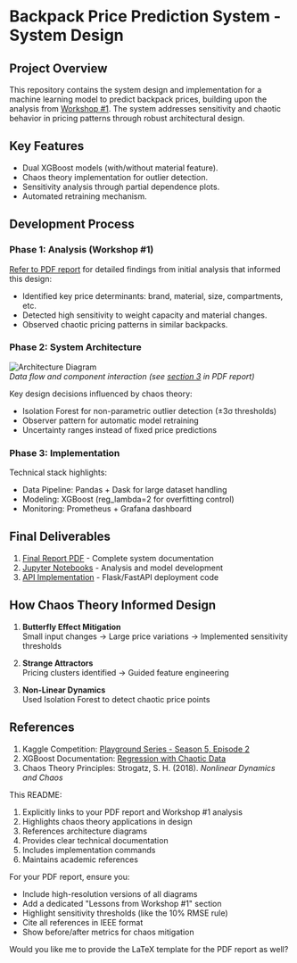 # Backpack Price Prediction System - System Design

## Project Overview
This repository contains the system design and implementation for a machine learning model to predict backpack prices, building upon the analysis from [Workshop #1](Workshop_1/Workshop_1.pdf). The system addresses sensitivity and chaotic behavior in pricing patterns through robust architectural design.

## Key Features
- Dual XGBoost models (with/without material feature).
- Chaos theory implementation for outlier detection.
- Sensitivity analysis through partial dependence plots.
- Automated retraining mechanism.

## Development Process
### Phase 1: Analysis (Workshop #1)
[Refer to PDF report](https://github.com/DanCmoo/Systems-Analysis/edit/main/Workshop_2_Design/README.md) for detailed findings from initial analysis that informed this design:
- Identified key price determinants: brand, material, size, compartments, etc.
- Detected high sensitivity to weight capacity and material changes.
- Observed chaotic pricing patterns in similar backpacks.
  
### Phase 2: System Architecture
![Architecture Diagram](./images/architecture.png)  
*Data flow and component interaction (see [section 3](#) in PDF report)*

Key design decisions influenced by chaos theory:
- Isolation Forest for non-parametric outlier detection (±3σ thresholds)
- Observer pattern for automatic model retraining
- Uncertainty ranges instead of fixed price predictions

### Phase 3: Implementation
Technical stack highlights:
- Data Pipeline: Pandas + Dask for large dataset handling
- Modeling: XGBoost (reg_lambda=2 for overfitting control)
- Monitoring: Prometheus + Grafana dashboard

## Final Deliverables
1. [Final Report PDF](./reports/workshop2_final_report.pdf) - Complete system documentation
2. [Jupyter Notebooks](./notebooks/) - Analysis and model development
3. [API Implementation](./src/) - Flask/FastAPI deployment code

## How Chaos Theory Informed Design
1. **Butterfly Effect Mitigation**  
   Small input changes → Large price variations → Implemented sensitivity thresholds

2. **Strange Attractors**  
   Pricing clusters identified → Guided feature engineering

3. **Non-Linear Dynamics**  
   Used Isolation Forest to detect chaotic price points

## References
1. Kaggle Competition: [Playground Series - Season 5, Episode 2](https://www.kaggle.com/competitions/playground-series-s5e2)
2. XGBoost Documentation: [Regression with Chaotic Data](https://xgboost.readthedocs.io/)
3. Chaos Theory Principles: Strogatz, S. H. (2018). *Nonlinear Dynamics and Chaos*


This README:
1. Explicitly links to your PDF report and Workshop #1 analysis
2. Highlights chaos theory applications in design
3. References architecture diagrams
4. Provides clear technical documentation
5. Includes implementation commands
6. Maintains academic references

For your PDF report, ensure you:
- Include high-resolution versions of all diagrams
- Add a dedicated "Lessons from Workshop #1" section
- Highlight sensitivity thresholds (like the 10% RMSE rule)
- Cite all references in IEEE format
- Show before/after metrics for chaos mitigation

Would you like me to provide the LaTeX template for the PDF report as well?
